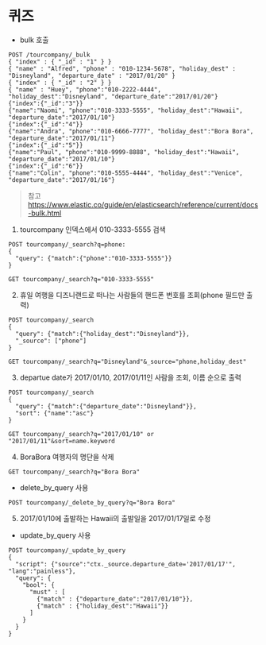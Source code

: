 # 퀴즈

- bulk 호출
```
POST /tourcompany/_bulk
{ "index" : { "_id" : "1" } }
{ "name" : "Alfred", "phone" : "010-1234-5678", "holiday_dest" : "Disneyland", "departure_date" : "2017/01/20" }
{ "index" : { "_id" : "2" } }
{ "name" : "Huey", "phone":"010-2222-4444", "holiday_dest":"Disneyland", "departure_date":"2017/01/20"}
{"index":{"_id":"3"}}
{"name":"Naomi", "phone":"010-3333-5555", "holiday_dest":"Hawaii", "departure_date":"2017/01/10"}
{"index":{"_id":"4"}}
{"name":"Andra", "phone":"010-6666-7777", "holiday_dest":"Bora Bora", "departure_date":"2017/01/11"}
{"index":{"_id":"5"}}
{"name":"Paul", "phone":"010-9999-8888", "holiday_dest":"Hawaii", "departure_date":"2017/01/10"}
{"index":{"_id":"6"}}
{"name":"Colin", "phone":"010-5555-4444", "holiday_dest":"Venice", "departure_date":"2017/01/16"}
```

> 참고
> https://www.elastic.co/guide/en/elasticsearch/reference/current/docs-bulk.html

1. tourcompany 인덱스에서 010-3333-5555 검색
```
POST tourcompany/_search?q=phone:
{
  "query": {"match":{"phone":"010-3333-5555"}}
}
```

```
GET tourcompany/_search?q="010-3333-5555"
```

2. 휴일 여행을 디즈니랜드로 떠나는 사람들의 핸드폰 번호를 조회(phone 필드만 출력)
```
POST tourcompany/_search
{
  "query": {"match":{"holiday_dest":"Disneyland"}},
  "_source": ["phone"]
}
```

```
GET tourcompany/_search?q="Disneyland"&_source="phone,holiday_dest"
```


3. departue date가 2017/01/10, 2017/01/11인 사람을 조회, 이름 순으로 출력
```
POST tourcompany/_search
{
  "query": {"match":{"departure_date":"Disneyland"}},
  "sort": {"name":"asc"}
}
```

```
GET tourcompany/_search?q="2017/01/10" or "2017/01/11"&sort=name.keyword
```

4. BoraBora 여행자의 명단을 삭제
```
GET tourcompany/_search?q="Bora Bora"
```
- delete_by_query 사용
```
POST tourcompany/_delete_by_query?q="Bora Bora"
```

5. 2017/01/10에 출발하는 Hawaii의 출발일을 2017/01/17일로 수정
- update_by_query 사용
```
POST tourcompany/_update_by_query
{
  "script": {"source":"ctx._source.departure_date='2017/01/17'", "lang":"painless"},
  "query": {
    "bool": {
      "must" : [
        {"match" : {"departure_date":"2017/01/10"}},
        {"match" : {"holiday_dest":"Hawaii"}}
      ]
    }
  }
}
```
